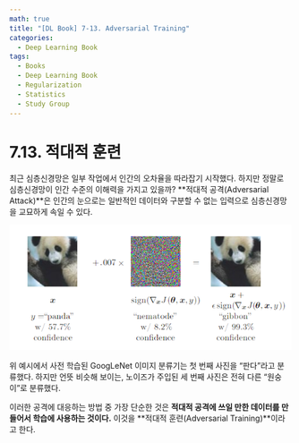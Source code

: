 ```yaml
---
math: true
title: "[DL Book] 7-13. Adversarial Training"
categories:
  - Deep Learning Book
tags:
  - Books
  - Deep Learning Book
  - Regularization
  - Statistics
  - Study Group
---
```


# 7.13. 적대적 훈련
최근 심층신경망은 일부 작업에서 인간의 오차율을 따라잡기 시작했다. 하지만 정말로 심층신경망이 인간 수준의 이해력을 가지고 있을까? **적대적 공격(Adversarial Attack)**은 인간의 눈으로는 일반적인 데이터와 구분할 수 없는 입력으로 심층신경망을 교묘하게 속일 수 있다. 

![위 예시에서 사전 학습된 GoogLeNet 이미지 분류기는 첫 번째 사진을 “판다”라고 분류했다. 하지만 언뜻 비슷해 보이는, 노이즈가 주입된 세 번째 사진은 전혀 다른 “원숭이”로 분류했다.](/assets/images/dlbook/7/9.png)

위 예시에서 사전 학습된 GoogLeNet 이미지 분류기는 첫 번째 사진을 “판다”라고 분류했다. 하지만 언뜻 비슷해 보이는, 노이즈가 주입된 세 번째 사진은 전혀 다른 “원숭이”로 분류했다.

이러한 공격에 대응하는 방법 중 가장 단순한 것은 **적대적 공격에 쓰일 만한 데이터를 만들어서 학습에 사용하는 것이다.** 이것을 **적대적 훈련(Adversarial Training)**이라고 한다.